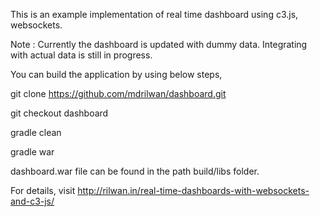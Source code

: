 This is an example implementation of real time dashboard using c3.js, websockets.

Note : Currently the dashboard is updated with dummy data. Integrating with actual data is still in progress.


You can build the application by using below steps,

git clone https://github.com/mdrilwan/dashboard.git

git checkout dashboard

gradle clean

gradle war


dashboard.war file can be found in the path build/libs folder.

For details, visit http://rilwan.in/real-time-dashboards-with-websockets-and-c3-js/
